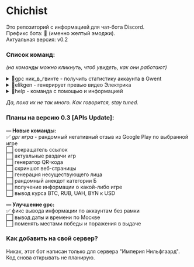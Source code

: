 # Chichist  
Это репозиторий с информацией для чат-бота Discord.  
Префикс бота: 🤙 (именно желтый эмоджи).  
Актуальная версия: v0.2

### Список команд:  
*(на команды можно кликнуть, чтоб увидеть, как они работают)*  
<details>
  <summary>🤙gpc ник_в_гвинте - получить статистику аккаунта в Gwent</summary>  
   
   ![video2](https://user-images.githubusercontent.com/81605934/114251727-c7c50500-99aa-11eb-87a8-adbbdce15f0e.gif)  

</details> 
<details>
  <summary>🤙elikgen - генерирует превью видео Электрика</summary>  
   
   ![video0](https://user-images.githubusercontent.com/81605934/113324174-79b36000-931f-11eb-9170-a280bb95b6b1.gif)  

</details> 
<details>
  <summary>🤙help - команда с помощью и информацией</summary>  
   
   ![video1](https://user-images.githubusercontent.com/81605934/114251715-bda30680-99aa-11eb-877e-87739257fd79.gif)  

</details> 

*Да, пока их не так много. Как говорится, stay tuned.*  
  
### Планы на версию 0.3 [APIs Update]:  
**— Новые команды:**  
✅ *gpr игра* - рандомный негативный отзыв из Google Play по выбранной игре  
⬜ сокращатель ссылок  
⬜ актуальные раздачи игр  
⬜ генератор QR-кода  
⬜ скриншот веб-страницы  
⬜ генерация несуществующего лица  
⬜ рандомный анекдот категории Б  
⬜ получение информации о какой-либо игре  
⬜ вывод курса BTC, RUB, UAH, BYN к USD  

**— Улучшение gpc:**  
✅ фикс вывода информации по аккаунтам без рамки  
⬜ вывод даты и времени по Москве  
⬜ поменять местами победы и поражения в выдаче  

### Как добавить на свой сервер?  
Никак, этот бот написан только для сервера "Империя Нильфгаард". Код снова открывать не планирую.
